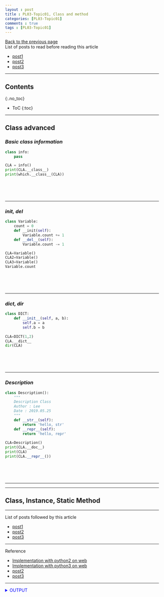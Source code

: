 ```yaml
---
layout : post
title : PL03-Topic01, Class and method
categories: [PL03-Topic01]
comments : true
tags : [PL03-Topic01]
---
```

[Back to the previous page](https://userdyk-github.github.io/pl03/PL03-Syntax-and-semantics.html) <br>
List of posts to read before reading this article
- <a href='https://userdyk-github.github.io/'>post1</a>
- <a href='https://userdyk-github.github.io/'>post2</a>
- <a href='https://userdyk-github.github.io/'>post3</a>

---

## Contents
{:.no_toc}

* ToC
{:toc}

<hr class="division1">

## **Class advanced**
### ***Basic class information***
```python
class info:
    pass

CLA = info()
print(CLA.__class__)
print(which.__class__(CLA))
```
<br><br><br>

---


### ***__init__, __del__***
```python
class Variable:
    count = 0
    def __init(self):
        Variable.count += 1
    def __del__(self):
        Variable.count -= 1

CLA=Variable()
CLA2=Variable()
CLA3=Variable()
Variable.count
```
<br><br><br>

---


### ***__dict__, dir***
```python
class DICT:
    def __init__(self, a, b):
        self.a = a
        self.b = b
    
CLA=DICT(1,2)
CLA.__dict__
dir(CLA)
```
<br><br><br>

---

### ***Description***
```python
class Description():
    """
    Description Class
    Author : Lee
    Date : 2019.05.25
    """
    def __str__(self):
        return 'hello, str'
    def __repr__(self):
        return 'hello, repr'
    
CLA=Description()
print(CLA.__doc__)
print(CLA)
print(CLA.__repr__())
```
<br><br><br>

---

<hr class="division2">

## **Class, Instance, Static Method**

<hr class="division1">

List of posts followed by this article
- [post1](https://userdyk-github.github.io/)
- <a href='https://userdyk-github.github.io/'>post2</a>
- <a href='https://userdyk-github.github.io/'>post3</a>

---

Reference

- <a href='https://repl.it/languages/python' target="_blank">Implementation with python2 on web</a>
- <a href='https://repl.it/languages/python3' target="_blank">Implementation with python3 on web</a>
- <a href='https://userdyk-github.github.io/'>post2</a>
- <a href='https://userdyk-github.github.io/'>post3</a>

---

<details markdown="1">
<summary class='jb-small' style="color:blue">OUTPUT</summary>
<hr class='division3'>
    <details markdown="1">
    <summary class='jb-small' style="color:red">OUTPUT</summary>
    <hr class='division3_1'>
    <hr class='division3_1'>
    </details>
<hr class='division3'>
</details>





